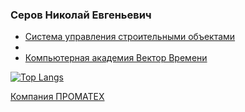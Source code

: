 ### Серов Николай Евгеньевич

* [Система управления строительными объектами](https://ai-zam.ru/)
* 
* [Компьютерная академия Вектор Времени](https://vektor-vremeni.ru/)


[![Top Langs](https://github-readme-stats.vercel.app/api/top-langs/?username=nesrv)](https://github.com/nesrv/github-readme-stats)


[Компания ПРОМАТЕХ](https://promateh.ru/)
